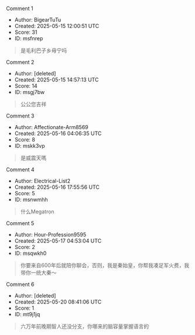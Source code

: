 Comment 1

- Author: BigearTuTu
- Created: 2025-05-15 12:00:51 UTC
- Score: 31
- ID: msfnrep

> 是毛利巴子乡毋宁吗

Comment 2

- Author: [deleted]
- Created: 2025-05-15 14:57:13 UTC
- Score: 14
- ID: msgj7bw

> 公公您吉祥

Comment 3

- Author: Affectionate-Arm8569
- Created: 2025-05-16 04:06:35 UTC
- Score: 8
- ID: mskk3vp

> 是威震天嗎

Comment 4

- Author: Electrical-List2
- Created: 2025-05-16 17:55:56 UTC
- Score: 5
- ID: msnwmhh

> 什么Megatron

Comment 5

- Author: Hour-Profession9595
- Created: 2025-05-17 04:53:04 UTC
- Score: 2
- ID: msqwkh0

> 你要来自600年后就陪你聊会，否则，我是秦始皇，你帮我凑足军火费，我带你一统大秦～

Comment 6

- Author: [deleted]
- Created: 2025-05-20 08:41:06 UTC
- Score: 1
- ID: mt9j1jq

> 六万年前晚期智人还没分支，你哪来的脑容量掌握语言的
